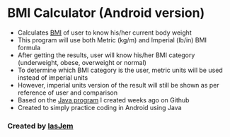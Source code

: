 # BMI Calculator (Android version)
* Calculates [BMI](https://www.thecalculatorsite.com/articles/health/bmi-formula-for-bmi-calculations.php) of user to know his/her current body weight
* This program will use both Metric (kg/m) and Imperial (lb/in) BMI formula 
* After getting the results, user will know his/her BMI category (underweight, obese, overweight or normal)
* To determine which BMI category is the user, metric units will be used instead of imperial units
* However, imperial units version of the result will still be shown as per reference of user and comparison
* Based on the [Java program](https://github.com/iasjem/bmi-calculator-java) I created weeks ago on Github
* Created to simply practice coding in Android using Java

### Created by [IasJem](https://github.com/iasjem)